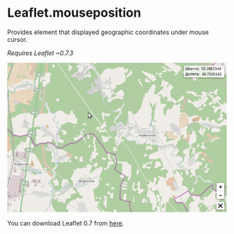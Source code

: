 # Leaflet.mouseposition

Provides element that displayed geographic coordinates under mouse cursor.

*Requires Leaflet ~0.7.3*

![coordinates map example](example/map.png)

You can download Leaflet 0.7 from [here](https://github.com/Leaflet/Leaflet.markercluster/tree/leaflet-0.7).
